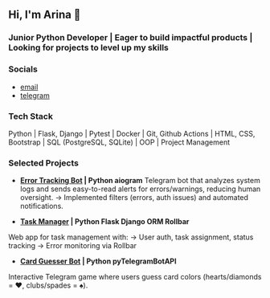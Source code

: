 ## Hi, I'm Arina 👋 
### Junior Python Developer | Eager to build impactful products  |  Looking for projects to level up my skills

### Socials
 - [email](mailto:khokhlova.arina.v@gmail.com)
 - [telegram](http://t.me/nyanyapushkina)


### Tech Stack
Python | Flask, Django | Pytest | Docker | Git, Github Actions | HTML, CSS, Bootstrap | SQL (PostgreSQL, SQLite) | OOP | Project Management

### Selected Projects
 - **[Error Tracking Bot](https://github.com/nyanyapushkina/log-analysis-bot) | Python aiogram**
Telegram bot that analyzes system logs and sends easy-to-read alerts for errors/warnings, reducing human oversight.
→ Implemented filters (errors, auth issues) and automated notifications.


 - **[Task Manager](https://github.com/nyanyapushkina/task-manager-project) | Python Flask Django ORM Rollbar**

Web app for task management with:
→ User auth, task assignment, status tracking
→ Error monitoring via Rollbar


 - **[Card Guesser Bot](https://github.com/nyanyapushkina/card_guesser_bot) | Python pyTelegramBotAPI**

Interactive Telegram game where users guess card colors (hearts/diamonds = ❤️, clubs/spades = ♠️).
